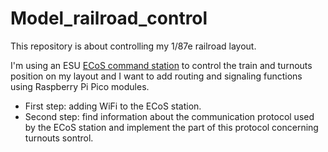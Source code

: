 # Model_railroad_control

This repository is about controlling my 1/87e railroad layout.

I'm using an ESU [ECoS command station](https://www.esu.eu/en/products/digital-control/ecos-50210-dcc-system/what-ecos-can-do/) to control the train and turnouts position on my layout and I want to add routing and signaling functions using Raspberry Pi Pico modules.

- First step: adding WiFi to the ECoS station.
- Second step: find information about the communication protocol used by the ECoS station and implement the part of this protocol concerning turnouts sontrol.
